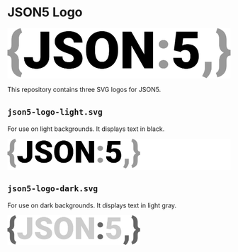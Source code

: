 # JSON5 Logo

![JSON5 Logo](json5-logo-auto-2.svg)

This repository contains three SVG logos for JSON5.

## `json5-logo-light.svg`

For use on light backgrounds. It displays text in black.

<div style="background-color: #fff">
<img src="json5-logo-light.svg" style="width: 300px">
</div>

## `json5-logo-dark.svg`

For use on dark backgrounds. It displays text in light gray.

<img src="json5-logo-dark.svg" style="width: 300px; background-color: #333">
